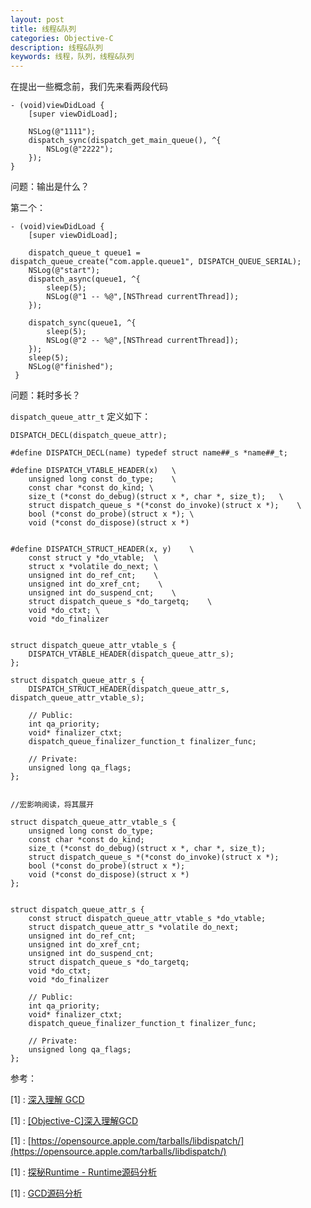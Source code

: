 ```yaml
---
layout: post
title: 线程&队列
categories: Objective-C
description: 线程&队列
keywords: 线程，队列，线程&队列
---
```


在提出一些概念前，我们先来看两段代码


```
- (void)viewDidLoad {
    [super viewDidLoad];
    
    NSLog(@"1111");
    dispatch_sync(dispatch_get_main_queue(), ^{
        NSLog(@"2222");
    });
}
```
问题：输出是什么？



第二个：




```
- (void)viewDidLoad {
    [super viewDidLoad];
    
    dispatch_queue_t queue1 = dispatch_queue_create("com.apple.queue1", DISPATCH_QUEUE_SERIAL);
    NSLog(@"start");
    dispatch_async(queue1, ^{
        sleep(5);
        NSLog(@"1 -- %@",[NSThread currentThread]);
    });
    
    dispatch_sync(queue1, ^{
        sleep(5);
        NSLog(@"2 -- %@",[NSThread currentThread]);
    });
    sleep(5);
    NSLog(@"finished");
 }
```
问题：耗时多长？



`dispatch_queue_attr_t` 定义如下：


```
DISPATCH_DECL(dispatch_queue_attr);

#define DISPATCH_DECL(name) typedef struct name##_s *name##_t;

#define DISPATCH_VTABLE_HEADER(x)	\
	unsigned long const do_type;	\
	const char *const do_kind; \
	size_t (*const do_debug)(struct x *, char *, size_t);	\
	struct dispatch_queue_s *(*const do_invoke)(struct x *);	\
	bool (*const do_probe)(struct x *); \
	void (*const do_dispose)(struct x *)
	
	
#define DISPATCH_STRUCT_HEADER(x, y)	\
	const struct y *do_vtable;	\
	struct x *volatile do_next;	\
	unsigned int do_ref_cnt;	\
	unsigned int do_xref_cnt;    \
	unsigned int do_suspend_cnt;	\
	struct dispatch_queue_s *do_targetq;	\
	void *do_ctxt; \
	void *do_finalizer
	
	
struct dispatch_queue_attr_vtable_s {
	DISPATCH_VTABLE_HEADER(dispatch_queue_attr_s);
};

struct dispatch_queue_attr_s {
	DISPATCH_STRUCT_HEADER(dispatch_queue_attr_s, dispatch_queue_attr_vtable_s);

	// Public:
	int qa_priority;
	void* finalizer_ctxt;
	dispatch_queue_finalizer_function_t finalizer_func;

	// Private:
	unsigned long qa_flags;
};


//宏影响阅读，将其展开

struct dispatch_queue_attr_vtable_s {
	unsigned long const do_type;	
	const char *const do_kind; 
	size_t (*const do_debug)(struct x *, char *, size_t);	
	struct dispatch_queue_s *(*const do_invoke)(struct x *);	
	bool (*const do_probe)(struct x *); 
	void (*const do_dispose)(struct x *)
};


struct dispatch_queue_attr_s {
	const struct dispatch_queue_attr_vtable_s *do_vtable;
	struct dispatch_queue_attr_s *volatile do_next;
	unsigned int do_ref_cnt;
	unsigned int do_xref_cnt;
	unsigned int do_suspend_cnt;
	struct dispatch_queue_s *do_targetq;
	void *do_ctxt;
	void *do_finalizer
	
	// Public:
	int qa_priority;
	void* finalizer_ctxt;
	dispatch_queue_finalizer_function_t finalizer_func;

	// Private:
	unsigned long qa_flags;
};

```








参考：

[1] \: [深入理解 GCD](https://bestswifter.com/deep-gcd/)


[1] \: [[Objective-C]深入理解GCD](https://cloud.tencent.com/developer/article/1341657)


[1] \: [https://opensource.apple.com/tarballs/libdispatch/](https://opensource.apple.com/tarballs/libdispatch/)



[1] \: [探秘Runtime - Runtime源码分析](https://juejin.im/entry/5bf7c92a6fb9a049d7475705)

[1] \: [GCD源码分析](http://lingyuncxb.com/2018/02/03/GCD源码分析3%20——%20dispatch-queue篇/)